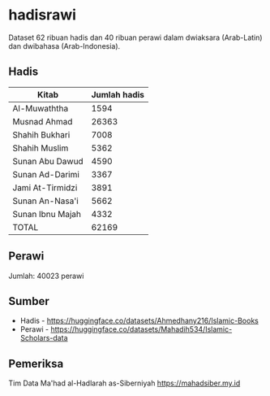 # hadisrawi

Dataset 62 ribuan hadis dan 40 ribuan perawi dalam dwiaksara (Arab-Latin) dan dwibahasa (Arab-Indonesia).

## Hadis

| Kitab | Jumlah hadis |
| ----- | ------------ |
| Al-Muwaththa | 1594 |
| Musnad Ahmad | 26363 |
| Shahih Bukhari | 7008 |
| Shahih Muslim | 5362 |
| Sunan Abu Dawud | 4590 |
| Sunan Ad-Darimi | 3367 |
| Jami At-Tirmidzi | 3891 |
| Sunan An-Nasa'i | 5662 |
| Sunan Ibnu Majah | 4332 |
| TOTAL | 62169 |

## Perawi

Jumlah: 40023 perawi

## Sumber

+ Hadis - <https://huggingface.co/datasets/Ahmedhany216/Islamic-Books>
+ Perawi - <https://huggingface.co/datasets/Mahadih534/Islamic-Scholars-data>

## Pemeriksa

Tim Data Ma'had al-Hadlarah as-Siberniyah <https://mahadsiber.my.id>
